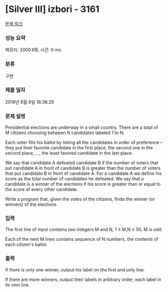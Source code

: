 # [Silver III] izbori - 3161 

[문제 링크](https://www.acmicpc.net/problem/3161) 

### 성능 요약

메모리: 2000 KB, 시간: 0 ms

### 분류

구현

### 제출 일자

2019년 8월 6일 18:36:25

### 문제 설명

<p>Presidential elections are underway in a small country. There are a total of M citizens choosing between N candidates labeled 1 to N. </p>

<p>Each voter fills his ballot by listing all the candidates in order of preference – they put their favorite candidate in the first place, the second one in the second place, …, the least favored candidate in the last place. </p>

<p>We say that candidate A defeated candidate B if the number of voters that put candidate A in front of candidate B is greater than the number of voters that put candidate B in front of candidate A. For a candidate A we define his score as the total number of candidates he defeated. We say that a candidate is a winner of the elections if his score is greater than or equal to the score of every other candidate. </p>

<p>Write a program that, given the votes of the citizens, finds the winner (or winners) of the elections. </p>

### 입력 

 <p>The first line of input contains two integers M and N, 1 ≤ M,N ≤ 50, M is odd. </p>

<p>Each of the next M lines contains sequence of N numbers, the contents of each citizen's ballot. </p>

### 출력 

 <p>If there is only one winner, output his label on the first and only line. </p>

<p>If there are more winners, output their labels in arbitrary order, each label in its own line. </p>

